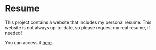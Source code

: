 # Resume
This project contains a website that includes my personal resume. This website is not always up-to-date, so please request my real resume, if needed!

You can access it [here](https://tcaish.github.io).
